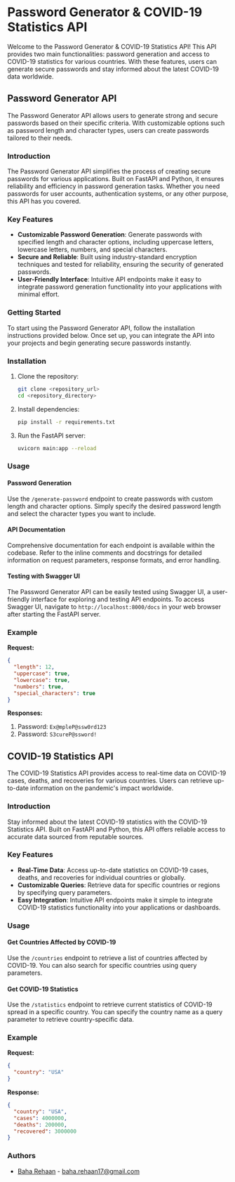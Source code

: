 # Password Generator & COVID-19 Statistics API

Welcome to the Password Generator & COVID-19 Statistics API! This API provides two main functionalities: password generation and access to COVID-19 statistics for various countries. With these features, users can generate secure passwords and stay informed about the latest COVID-19 data worldwide.

## Password Generator API

The Password Generator API allows users to generate strong and secure passwords based on their specific criteria. With customizable options such as password length and character types, users can create passwords tailored to their needs.

### Introduction

The Password Generator API simplifies the process of creating secure passwords for various applications. Built on FastAPI and Python, it ensures reliability and efficiency in password generation tasks. Whether you need passwords for user accounts, authentication systems, or any other purpose, this API has you covered.

### Key Features

- **Customizable Password Generation**: Generate passwords with specified length and character options, including uppercase letters, lowercase letters, numbers, and special characters.
- **Secure and Reliable**: Built using industry-standard encryption techniques and tested for reliability, ensuring the security of generated passwords.
- **User-Friendly Interface**: Intuitive API endpoints make it easy to integrate password generation functionality into your applications with minimal effort.

### Getting Started

To start using the Password Generator API, follow the installation instructions provided below. Once set up, you can integrate the API into your projects and begin generating secure passwords instantly.

### Installation

1. Clone the repository:

    ```bash
    git clone <repository_url>
    cd <repository_directory>
    ```

2. Install dependencies:

    ```bash
    pip install -r requirements.txt
    ```

3. Run the FastAPI server:

    ```bash
    uvicorn main:app --reload
    ```

### Usage

#### Password Generation

Use the `/generate-password` endpoint to create passwords with custom length and character options. Simply specify the desired password length and select the character types you want to include.

#### API Documentation

Comprehensive documentation for each endpoint is available within the codebase. Refer to the inline comments and docstrings for detailed information on request parameters, response formats, and error handling.

#### Testing with Swagger UI

The Password Generator API can be easily tested using Swagger UI, a user-friendly interface for exploring and testing API endpoints. To access Swagger UI, navigate to `http://localhost:8000/docs` in your web browser after starting the FastAPI server.

### Example

**Request:**

```json
{
  "length": 12,
  "uppercase": true,
  "lowercase": true,
  "numbers": true,
  "special_characters": true
}
```

**Responses:**

1. Password: `Ex@mpleP@ssw0rd123`
2. Password: `S3cureP@ssword!`

## COVID-19 Statistics API

The COVID-19 Statistics API provides access to real-time data on COVID-19 cases, deaths, and recoveries for various countries. Users can retrieve up-to-date information on the pandemic's impact worldwide.

### Introduction

Stay informed about the latest COVID-19 statistics with the COVID-19 Statistics API. Built on FastAPI and Python, this API offers reliable access to accurate data sourced from reputable sources.

### Key Features

- **Real-Time Data**: Access up-to-date statistics on COVID-19 cases, deaths, and recoveries for individual countries or globally.
- **Customizable Queries**: Retrieve data for specific countries or regions by specifying query parameters.
- **Easy Integration**: Intuitive API endpoints make it simple to integrate COVID-19 statistics functionality into your applications or dashboards.

### Usage

#### Get Countries Affected by COVID-19

Use the `/countries` endpoint to retrieve a list of countries affected by COVID-19. You can also search for specific countries using query parameters.

#### Get COVID-19 Statistics

Use the `/statistics` endpoint to retrieve current statistics of COVID-19 spread in a specific country. You can specify the country name as a query parameter to retrieve country-specific data.

### Example

**Request:**

```json
{
  "country": "USA"
}
```

**Response:**

```json
{
  "country": "USA",
  "cases": 4000000,
  "deaths": 200000,
  "recovered": 3000000
}
```

### Authors

- [Baha Rehaan](https://github.com/rehaan17) - baha.rehaan17@gmail.com
